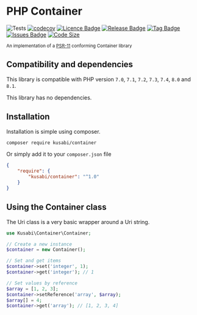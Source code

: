 # PHP Container

![Tests](https://github.com/kusabi/container/workflows/tests/badge.svg)
[![codecov](https://codecov.io/gh/kusabi/container/branch/main/graph/badge.svg)](https://codecov.io/gh/kusabi/container)
[![Licence Badge](https://img.shields.io/github/license/kusabi/container.svg)](https://img.shields.io/github/license/kusabi/container.svg)
[![Release Badge](https://img.shields.io/github/release/kusabi/container.svg)](https://img.shields.io/github/release/kusabi/container.svg)
[![Tag Badge](https://img.shields.io/github/tag/kusabi/container.svg)](https://img.shields.io/github/tag/kusabi/container.svg)
[![Issues Badge](https://img.shields.io/github/issues/kusabi/container.svg)](https://img.shields.io/github/issues/kusabi/container.svg)
[![Code Size](https://img.shields.io/github/languages/code-size/kusabi/container.svg?label=size)](https://img.shields.io/github/languages/code-size/kusabi/container.svg)

<sup>An implementation of a [PSR-11](https://www.php-fig.org/psr/psr-11/) conforming Container library</sup>

## Compatibility and dependencies

This library is compatible with PHP version `7.0`, `7.1`, `7.2`, `7.3`, `7.4`, `8.0` and `8.1`.

This library has no dependencies.

## Installation

Installation is simple using composer.

```bash
composer require kusabi/container
```

Or simply add it to your `composer.json` file

```json
{
    "require": {
        "kusabi/container": "^1.0"
    }
}
```

## Using the Container class

The Uri class is a very basic wrapper around a Uri string.


```php
use Kusabi\Container\Container;

// Create a new instance
$container = new Container();

// Set and get items
$container->set('integer', 1);
$container->get('integer'); // 1

// Set values by reference
$array = [1, 2, 3];
$container->setReference('array', $array);
$array[] = 4;
$container->get('array'); // [1, 2, 3, 4]

```
